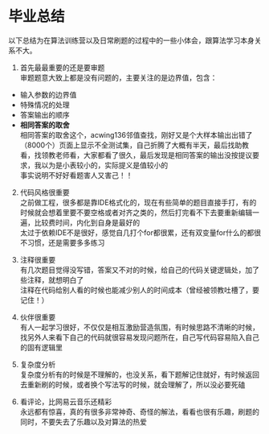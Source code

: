 # 毕业总结

以下总结为在算法训练营以及日常刷题的过程中的一些小体会，跟算法学习本身关系不大。

1. 首先最最重要的还是要审题  
审题题意大致上都是没有问题的，主要关注的是边界值，包含：  
+ 输入参数的边界值
+ 特殊情况的处理
+ 答案输出的顺序
+ **相同答案的取舍**  
相同答案的取舍这个，acwing136邻值查找，刚好又是个大样本输出出错了（8000个）页面上显示不全测试集，自己折腾了大概有半天，最后找助教看，找领教老师看，大家都看了很久，最后发现是相同答案的输出没按提议要求，我以为是小表较小的，实际提义是值较小的  
事实说明不好好看题害人又害己！！

2. 代码风格很重要  
之前做工程，很多都是靠IDE格式化的，现在有些简单的题目直接手打，有的时候就会想着里要不要空格或者对齐之类的，然后打完看不下去要重新编辑一遍，比较费时间，内化到自身是最好的  
太过于依赖IDE不是很好，感觉自几打个for都很累，还有双变量for什么的都很不习惯，还是需要多多练习

3. 注释很重要  
有几次题目觉得没写错，答案又不对的时候，给自己的代码关键逻辑处，加了些注释，就想明白了   
注释在代码给别人看的时候也能减少别人的时间成本（曾经被领教吐槽了，要记住！）

4. 伙伴很重要  
有人一起学习很好，不仅仅是相互激励营造氛围，有时候思路不清晰的时候，找另外人来看下自己的代码就很容易发现问题所在，自己写代码容易陷入自己的固有逻辑里

5. 复杂度分析  
复杂度分析有的时候是不理解的，也没关系，看下题解记住就好，有时候返回去重新刷的时候，或者换个写法写的时候，就会理解了，所以没必要死磕 

6. 看评论，比网易云音乐还精彩  
永远都有惊喜，真的有很多非常神奇、奇怪的解法，看看也很有乐趣，刷题的同时，不要失去了乐趣以及对算法的热爱
